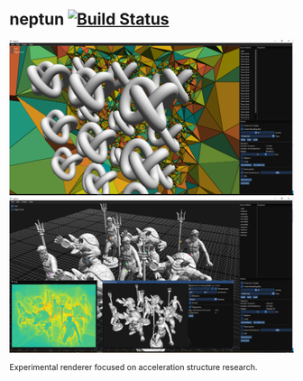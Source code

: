 # neptun [![Build Status](https://travis-ci.com/aytekaman/neptun.svg?token=Q25BaYufcqKSA3m8CpNs&branch=master)](https://travis-ci.com/aytekaman/neptun)

![neptun editor](resources/neptun-editor-00.png) ![neptun editor](resources/neptun-editor-01.png)

Experimental renderer focused on acceleration structure research.
